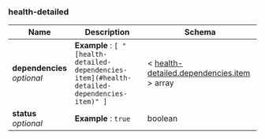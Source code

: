 
<a name="health-detailed"></a>
### health-detailed

|Name|Description|Schema|
|---|---|---|
|**dependencies**  <br>*optional*|**Example** : `[ "[health-detailed-dependencies-item](#health-detailed-dependencies-item)" ]`|< [health-detailed.dependencies.item](health-detailed_dependencies_item.md#health-detailed-dependencies-item) > array|
|**status**  <br>*optional*|**Example** : `true`|boolean|



